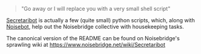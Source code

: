 <blockquote>
"Go away or I will replace you with a very small shell script"
</blockquote>

[Secretaribot](https://www.noisebridge.net/wiki/Secretaribot) is actually a few (quite small) python scripts, which, along with [Noisebot](https://www.noisebridge.net/wiki/Noisebot), help out the Noisebridge collective with housekeeping tasks.

The canonical version of the README can be found on Noisebridge's sprawling wiki at https://www.noisebridge.net/wiki/Secretaribot



